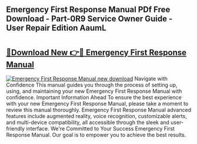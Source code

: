 ## Emergency First Response Manual PDf Free Download - Part-0R9 Service Owner Guide - User Repair Edition AaumL

# <h2><a href="http://bc2563.oget.top/?id=Emergency+First+Response+Manual">🔗Download New 👉🔴 Emergency First Response Manual</a></h2>

[![Emergency First Response Manual new download](https://i.imgur.com/5g1atiW.png)](http://bc2563.oget.top/?id=Emergency+First+Response+Manual)
Navigate with Confidence This manual guides you through the process of setting up, using, and maintaining your new Emergency First Response Manual with confidence. Important Information Ahead To ensure the best experience with your new Emergency First Response Manual, please take a moment to review this manual thoroughly. Emergency First Response Manual advanced features include augmented reality, voice recognition, customizable alerts, and multi-device compatibility, all accessible through the sleek and user-friendly interface. We're Committed to Your Success Emergency First Response Manual. Our goal is to empower you to achieve the best results.
